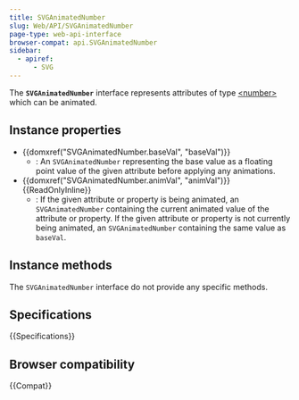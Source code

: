 ```yaml
---
title: SVGAnimatedNumber
slug: Web/API/SVGAnimatedNumber
page-type: web-api-interface
browser-compat: api.SVGAnimatedNumber
sidebar:
  - apiref:
      - SVG
---
```


The **`SVGAnimatedNumber`** interface represents attributes of type [\<number>](/en-US/docs/Web/SVG/Guides/Content_type#number) which can be animated.

## Instance properties

- {{domxref("SVGAnimatedNumber.baseVal", "baseVal")}}
  - : An `SVGAnimatedNumber` representing the base value as a floating point value of the given attribute before applying any animations.
- {{domxref("SVGAnimatedNumber.animVal", "animVal")}} {{ReadOnlyInline}}
  - : If the given attribute or property is being animated, an `SVGAnimatedNumber` containing the current animated value of the attribute or property. If the given attribute or property is not currently being animated, an `SVGAnimatedNumber` containing the same value as `baseVal`.

## Instance methods

The `SVGAnimatedNumber` interface do not provide any specific methods.

## Specifications

{{Specifications}}

## Browser compatibility

{{Compat}}
